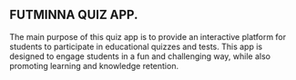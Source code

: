 ## FUTMINNA QUIZ APP.

The main purpose of this quiz app is to provide an interactive platform for students to participate in educational quizzes and tests. This app is designed to engage students in a fun and challenging way, while also promoting learning and knowledge retention.

